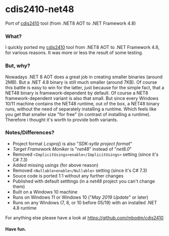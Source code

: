 # cdis2410-net48
Port of [cdis2410](https://github.com/mbodm/cdis2410) tool (from .NET8 AOT to .NET Framework 4.8)

### What?
I quickly ported my [cdis2410](https://github.com/mbodm/cdis2410) tool from .NET8 AOT to .NET Framework 4.8, for various reasons. It was more or less the result of some testing.

### But, why?
Nowadays .NET 8 AOT does a great job in creating smaller binaries (around 2MB). But a .NET 4.8 binary is still much smaller (around 7KB). Of course this battle is easy to win for the latter, just because for the simple fact, that a NET48 binary is framework-dependent by default. Of course a NET8 framework-dependent variant is also that small. But since every Windows 10/11 machine contains the NET48 runtime, out of the box, a NET48 binary runs, without the need of separately installing a runtime. Which feels like you get that smaller size "for free" (in contrast of installing a runtime). Therefore i thought it's worth to provide both variants.

### Notes/Differences?
- Project format (*.csproj*) is also "*SDK-sytle project format*"
- *Target Framework Moniker* is "*net48*" instead of "*net8.0*"
- Removed `<ImplicitUsings>enable</ImplicitUsings>` setting (since it's C# 7.3)
- Added missing usings (for above reason)
- Removed `<Nullable>enable</Nullable>` setting (since it's C# 7.3)
- Souce code is ported 1:1 without any further changes
- Published with default setttings (in a *net48* project you can't change them)
- Built on a Windows 10 machine
- Runs on Windows 11 or Windows 10 ("*May 2019 Update*" or later)
- Runs on any Windows (7, 8, or 10 before 05/19) with an installed .NET 4.8 runtime

For anything else please have a look at https://github.com/mbodm/cdis2410

#### Have fun.
